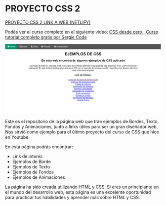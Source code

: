 

# PROYECTO CSS 2

[PROYECTO CSS 2 LINK A WEB (NETLIFY)](https://proyecto2-css-sergiecode.netlify.app/)

Podés ver el curso completo en el siguiente video: [CSS desde cero | Curso tutorial completo gratis por Sergie Code](https://youtu.be/rTtC6Q-71qg)

![enter image description here](https://raw.githubusercontent.com/sergiecode/proyecto2-css-sergie-code/master/assets/img/proyecto2css.png)

Este es el repositorio de la página web que trae ejemplos de Bordes, Texto, Fondos y Animaciones, junto a links útiles para ser un gran diseñador web. Nos sirvió como ejemplo para el último proyecto del curso de CSS que hice en Youtube.

En esta página podrás encontrar:

-   Link de interés
-   Ejemplos de Borde
-   Ejemplos de Texto
-   Ejemplos de Fondos
-   Ejemplos de Animaciones

La página ha sido creada utilizando HTML y CSS. Si eres un principiante en el mundo del desarrollo web, esta página es una excelente oportunidad para practicar tus habilidades y aprender más sobre HTML y CSS.

